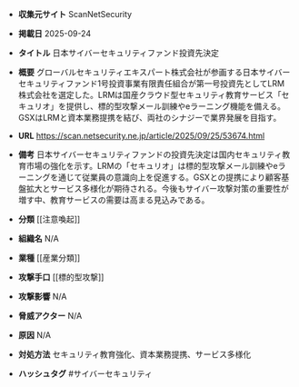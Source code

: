 - **収集元サイト**
ScanNetSecurity

- **掲載日**
2025-09-24

- **タイトル**
日本サイバーセキュリティファンド投資先決定

- **概要**
グローバルセキュリティエキスパート株式会社が参画する日本サイバーセキュリティファンド1号投資事業有限責任組合が第一号投資先としてLRM株式会社を選定した。LRMは国産クラウド型セキュリティ教育サービス「セキュリオ」を提供し、標的型攻撃メール訓練やeラーニング機能を備える。GSXはLRMと資本業務提携を結び、両社のシナジーで業界発展を目指す。

- **URL**
https://scan.netsecurity.ne.jp/article/2025/09/25/53674.html

- **備考**
日本サイバーセキュリティファンドの投資先決定は国内セキュリティ教育市場の強化を示す。LRMの「セキュリオ」は標的型攻撃メール訓練やeラーニングを通じて従業員の意識向上を促進する。GSXとの提携により顧客基盤拡大とサービス多様化が期待される。今後もサイバー攻撃対策の重要性が増す中、教育サービスの需要は高まる見込みである。

- **分類**
[[注意喚起]]

- **組織名**
N/A

- **業種**
[[産業分類]]

- **攻撃手口**
[[標的型攻撃]]

- **攻撃影響**
N/A

- **脅威アクター**
N/A

- **原因**
N/A

- **対処方法**
セキュリティ教育強化、資本業務提携、サービス多様化

- **ハッシュタグ**
#サイバーセキュリティ
